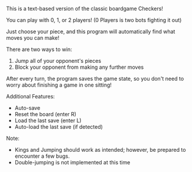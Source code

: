 This is a text-based version of the classic boardgame Checkers!

You can play with 0, 1, or 2 players! (0 Players is two bots fighting it out)

Just choose your piece, and this program will automatically find what moves you can make!

There are two ways to win:
1. Jump all of your opponent's pieces
2. Block your opponent from making any further moves

After every turn, the program saves the game state, so you don't need to worry about finishing a game in one sitting!

Additional Features:
- Auto-save
- Reset the board (enter R)
- Load the last save (enter L)
- Auto-load the last save (if detected)

Note:
- Kings and Jumping should work as intended; however, be prepared to encounter a few bugs.
- Double-jumping is not implemented at this time
